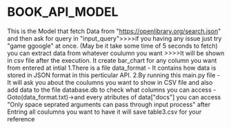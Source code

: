 # BOOK_API_MODEL
This is the Model that fetch Data from "https://openlibrary.org/search.json"
and then ask for query in "input_query">>>>if you having any issue just try "game ggoogle" at once. (May be it take some time of 5 seconds to fetch)
you can extract  data  from whatever coulumn you want >>>>It will be shown in csv file after the execution. 
It create bar_chart for any column you want from entered at intial
1.There is a file data_format - It contains how data is stored in JSON format in this perticular API.
2.By running this main.py file -
    It will ask you about the coulumns you want to show in CSV file and also add data to the file database.db
    to check what columns you can access -Goto(data_format.txt)->and every atributes of data["docs"] you can access
    "Only space seprated arguments can pass through input process"
    after Entring all coulumns you want to have it will save table3.csv for your reference